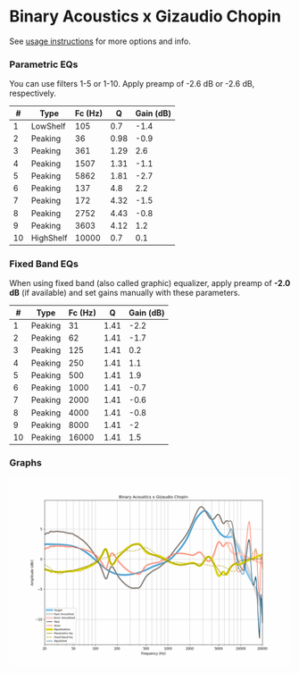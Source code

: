 # Binary Acoustics x Gizaudio Chopin
See [usage instructions](https://github.com/jaakkopasanen/AutoEq#usage) for more options and info.

### Parametric EQs
You can use filters 1-5 or 1-10. Apply preamp of -2.6 dB or -2.6 dB, respectively.

|   # | Type      |   Fc (Hz) |    Q |   Gain (dB) |
|-----|-----------|-----------|------|-------------|
|   1 | LowShelf  |       105 | 0.7  |        -1.4 |
|   2 | Peaking   |        36 | 0.98 |        -0.9 |
|   3 | Peaking   |       361 | 1.29 |         2.6 |
|   4 | Peaking   |      1507 | 1.31 |        -1.1 |
|   5 | Peaking   |      5862 | 1.81 |        -2.7 |
|   6 | Peaking   |       137 | 4.8  |         2.2 |
|   7 | Peaking   |       172 | 4.32 |        -1.5 |
|   8 | Peaking   |      2752 | 4.43 |        -0.8 |
|   9 | Peaking   |      3603 | 4.12 |         1.2 |
|  10 | HighShelf |     10000 | 0.7  |         0.1 |

### Fixed Band EQs
When using fixed band (also called graphic) equalizer, apply preamp of **-2.0 dB** (if available) and set gains manually with these parameters.

|   # | Type    |   Fc (Hz) |    Q |   Gain (dB) |
|-----|---------|-----------|------|-------------|
|   1 | Peaking |        31 | 1.41 |        -2.2 |
|   2 | Peaking |        62 | 1.41 |        -1.7 |
|   3 | Peaking |       125 | 1.41 |         0.2 |
|   4 | Peaking |       250 | 1.41 |         1.1 |
|   5 | Peaking |       500 | 1.41 |         1.9 |
|   6 | Peaking |      1000 | 1.41 |        -0.7 |
|   7 | Peaking |      2000 | 1.41 |        -0.6 |
|   8 | Peaking |      4000 | 1.41 |        -0.8 |
|   9 | Peaking |      8000 | 1.41 |        -2   |
|  10 | Peaking |     16000 | 1.41 |         1.5 |

### Graphs
![](./Binary%20Acoustics%20x%20Gizaudio%20Chopin.png)
